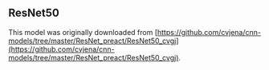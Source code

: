 ## ResNet50

This model was originally downloaded from [https://github.com/cvjena/cnn-models/tree/master/ResNet_preact/ResNet50_cvgj](https://github.com/cvjena/cnn-models/tree/master/ResNet_preact/ResNet50_cvgj).
